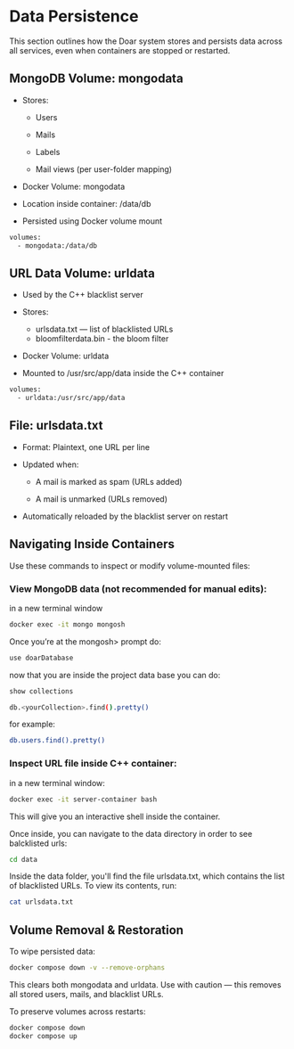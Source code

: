 # Data Persistence
This section outlines how the Doar system stores and persists data across all services, even when containers are stopped or restarted.

## MongoDB Volume: mongodata
- Stores:

  - Users

  - Mails

  - Labels

  - Mail views (per user-folder mapping)

- Docker Volume: mongodata

- Location inside container: /data/db

- Persisted using Docker volume mount

``` bash
volumes:
  - mongodata:/data/db
```

## URL Data Volume: urldata
- Used by the C++ blacklist server

- Stores:

  - urlsdata.txt — list of blacklisted URLs
  - bloomfilterdata.bin - the bloom filter

- Docker Volume: urldata

- Mounted to /usr/src/app/data inside the C++ container

``` bash
volumes:
  - urldata:/usr/src/app/data
```
## File: urlsdata.txt
- Format: Plaintext, one URL per line

- Updated when:

  - A mail is marked as spam (URLs added)

  - A mail is unmarked (URLs removed)

- Automatically reloaded by the blacklist server on restart

## Navigating Inside Containers
Use these commands to inspect or modify volume-mounted files:

### View MongoDB data (not recommended for manual edits):
in a new terminal window

``` bash
docker exec -it mongo mongosh 
```

Once you’re at the mongosh> prompt do:

``` bash
use doarDatabase
```
now that you are inside the project data base you can do:

``` bash
show collections
```

``` bash
db.<yourCollection>.find().pretty()
```

for example:

``` bash
db.users.find().pretty()
```

### Inspect URL file inside C++ container:
in a new terminal window: 

```bash
docker exec -it server-container bash
```
This will give you an interactive shell inside the container.

Once inside, you can navigate to the data directory in order to see balcklisted urls:

```bash
cd data
```
Inside the data folder, you'll find the file urlsdata.txt, which contains the list of blacklisted URLs. To view its contents, run:

```bash
cat urlsdata.txt
```

## Volume Removal & Restoration

To wipe persisted data:

``` bash
docker compose down -v --remove-orphans
```
This clears both mongodata and urldata.
Use with caution — this removes all stored users, mails, and blacklist URLs.

To preserve volumes across restarts:

``` bash
docker compose down
docker compose up
```
